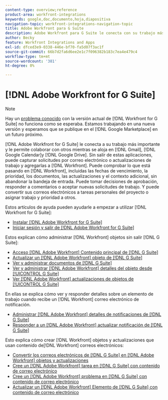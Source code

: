 ```yaml
---
content-type: overview;reference
product-area: workfront-integrations
keywords: google,doc,documento,hoja,diapositiva
navigation-topic: workfront-integrations-navigation-topic
title: Adobe Workfront para G Suite
description: Adobe Workfront para G Suite le conecta con su trabajo más importante y le permite colaborar con otros mientras se aloja en Gmail, Google Calendar y Google Drive. Sin salir de estas aplicaciones, puede capturar solicitudes por correo electrónico o actualizaciones de trabajo y agregarlas a Workfront. Puede comprobar lo que está pasando en Workfront, incluidas las fechas de vencimiento, la prioridad, los documentos, las actualizaciones y el contexto adicional, sin dejar su casilla de entrada. Puede tomar decisiones de aprobación, responder a comentarios o aceptar nuevas solicitudes de trabajo. Y puede convertir sus correos electrónicos a tareas personales del proyecto o asignar trabajo y prioridad a otros.
author: Becky
feature: Workfront Integrations and Apps
exl-id: dfced3e9-0338-446e-bf70-fa5d07f3ac1f
source-git-commit: 66b7d2fa6d6ee2e1c7f096382b183c7ea4e479c4
workflow-type: tm+mt
source-wordcount: '381'
ht-degree: 0%

---
```


# [!DNL Adobe Workfront for G Suite]

>[!NOTE]
>
>Hay un [problema conocido](https://experienceleague.adobe.com/docs/workfront-known-issues/issues/new-workfront-experience/wf-current/wf-integrations-error-when-opening-wf-for-gsuite.html?lang=en) con la versión actual de [!DNL Workfront for G Suite] no funciona como se esperaba. Estamos trabajando en una nueva versión y esperamos que se publique en el [!DNL Google Marketplace] en un futuro próximo.

[!DNL Adobe Workfront for G Suite] le conecta a su trabajo más importante y le permite colaborar con otros mientras se aloja en [!DNL Gmail], [!DNL Google Calendar]y [!DNL Google Drive]. Sin salir de estas aplicaciones, puede capturar solicitudes por correo electrónico o actualizaciones de trabajo y agregarlas a [!DNL Workfront]. Puede comprobar lo que está pasando en [!DNL Workfront], incluidas las fechas de vencimiento, la prioridad, los documentos, las actualizaciones y el contexto adicional, sin abandonar la bandeja de entrada. Puede tomar decisiones de aprobación, responder a comentarios o aceptar nuevas solicitudes de trabajo. Y puede convertir sus correos electrónicos a tareas personales del proyecto o asignar trabajo y prioridad a otros.

Estos artículos de ayuda pueden ayudarle a empezar a utilizar [!DNL Workfront for G Suite]:

* [Instalar [!DNL Adobe Workfront for G Suite]](../../workfront-integrations-and-apps/workfront-for-g-suite/install-workfront-for-gsuite.md)
* [Iniciar sesión y salir de [!DNL Adobe Workfront for G Suite]](../../workfront-integrations-and-apps/workfront-for-g-suite/log-in-and-out-wf-for-gsuite.md)

Estos explican cómo administrar [!DNL Workfront] objetos sin salir [!DNL G Suite]:

* [Acceso [!DNL Adobe Workfront] Contenido principal de [!DNL G Suite]](../../workfront-integrations-and-apps/workfront-for-g-suite/access-wf-home-content-from-g-suite.md)
* [Actualizar un [!DNL Adobe Workfront] objeto de [!DNL G Suite]](../../workfront-integrations-and-apps/workfront-for-g-suite/update-a-workfront-object-in-gsuite.md)
* [Ver y administrar documentos de [!DNL G Suite]](../../workfront-integrations-and-apps/workfront-for-g-suite/view-and-manage-documents-in-gsuite.md)
* [Ver y administrar [!DNL Adobe Workfront] detalles del objeto desde [!UICONTROL G Suite]](../../workfront-integrations-and-apps/workfront-for-g-suite/view-manage-work-item-details-in-gsuite.md)
* [Ver [!DNL Adobe Workfront] actualizaciones de objetos de [!UICONTROL G Suite]](../../workfront-integrations-and-apps/workfront-for-g-suite/view-object-updates-in-gsuite.md)

En ellas se explica cómo ver y responder detalles sobre un elemento de trabajo cuando recibe un [!DNL Workfront] correo electrónico de notificación.

* [Administrar [!DNL Adobe Workfront] detalles de notificaciones de [!DNL G Suite]](../../workfront-integrations-and-apps/workfront-for-g-suite/manage-wf-email-notification-details-in-gsuite.md)
* [Responder a un [!DNL Adobe Workfront] actualizar notificación de [!DNL G Suite]](../../workfront-integrations-and-apps/workfront-for-g-suite/reply-to-wf-update-notification-from-gsuite.md)

Esto explica cómo crear [!DNL Workfront] objetos y actualizaciones que usan contenido de[!DNL Workfront] correos electrónicos:

* [Convertir los correos electrónicos de [!DNL G Suite] en [!DNL Adobe Workfront] objetos y actualizaciones](../../workfront-integrations-and-apps/workfront-for-g-suite/turn-gsuite-emails-into-wf-objects-and-updates.md)
* [Cree un [!DNL Adobe Workfront] tarea en [!DNL G Suite] con contenido de correo electrónico](../../workfront-integrations-and-apps/workfront-for-g-suite/create-wf-task-in-gsuite-using-email-content.md)
* [Cree un [!DNL Adobe Workfront] problema en [!DNL G Suite] con contenido de correo electrónico](../../workfront-integrations-and-apps/workfront-for-g-suite/create-wf-issue-in-g-suite-using-email-content.md)
* [Actualizar un [!DNL Adobe Workfront] Elemento de [!DNL G Suite] con contenido de correo electrónico](../../workfront-integrations-and-apps/workfront-for-g-suite/update-wf-item-using-email-content.md)
